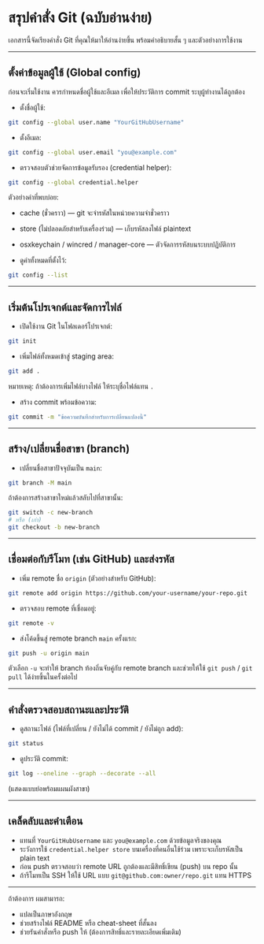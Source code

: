 # สรุปคำสั่ง Git (ฉบับอ่านง่าย)

เอกสารนี้จัดเรียงคำสั่ง Git ที่คุณให้มาให้อ่านง่ายขึ้น พร้อมคำอธิบายสั้น ๆ และตัวอย่างการใช้งาน

---

## ตั้งค่าข้อมูลผู้ใช้ (Global config)
ก่อนจะเริ่มใช้งาน ควรกำหนดชื่อผู้ใช้และอีเมล เพื่อให้ประวัติการ commit ระบุผู้ทำงานได้ถูกต้อง

- ตั้งชื่อผู้ใช้:
```bash
git config --global user.name "YourGitHubUsername"
```

- ตั้งอีเมล:
```bash
git config --global user.email "you@example.com"
```

- ตรวจสอบตัวช่วยจัดการข้อมูลรับรอง (credential helper):
```bash
git config --global credential.helper
```
ตัวอย่างค่าที่พบบ่อย:
- cache (ชั่วคราว) — git จะจำรหัสในหน่วยความจำชั่วคราว
- store (ไม่ปลอดภัยสำหรับเครื่องร่วม) — เก็บรหัสลงไฟล์ plaintext
- osxkeychain / wincred / manager-core — ตัวจัดการรหัสบนระบบปฏิบัติการ

- ดูค่าทั้งหมดที่ตั้งไว้:
```bash
git config --list
```

---

## เริ่มต้นโปรเจกต์และจัดการไฟล์
- เปิดใช้งาน Git ในโฟลเดอร์โปรเจกต์:
```bash
git init
```

- เพิ่มไฟล์ทั้งหมดเข้าสู่ staging area:
```bash
git add .
```
หมายเหตุ: ถ้าต้องการเพิ่มไฟล์บางไฟล์ ให้ระบุชื่อไฟล์แทน `.`

- สร้าง commit พร้อมข้อความ:
```bash
git commit -m "ข้อความบันทึกสำหรับการเปลี่ยนแปลงนี้"
```

---

## สร้าง/เปลี่ยนชื่อสาขา (branch)
- เปลี่ยนชื่อสาขาปัจจุบันเป็น `main`:
```bash
git branch -M main
```

ถ้าต้องการสร้างสาขาใหม่แล้วสลับไปที่สาขานั้น:
```bash
git switch -c new-branch
# หรือ (เก่า)
git checkout -b new-branch
```

---

## เชื่อมต่อกับรีโมท (เช่น GitHub) และส่งรหัส
- เพิ่ม remote ชื่อ `origin` (ตัวอย่างสำหรับ GitHub):
```bash
git remote add origin https://github.com/your-username/your-repo.git
```

- ตรวจสอบ remote ที่เชื่อมอยู่:
```bash
git remote -v
```

- ส่งโค้ดขึ้นสู่ remote branch `main` ครั้งแรก:
```bash
git push -u origin main
```
ตัวเลือก `-u` จะทำให้ branch ท้องถิ่นจับคู่กับ remote branch และช่วยให้ใช้ `git push` / `git pull` ได้ง่ายขึ้นในครั้งต่อไป

---

## คำสั่งตรวจสอบสถานะและประวัติ
- ดูสถานะไฟล์ (ไฟล์ที่เปลี่ยน / ยังไม่ได้ commit / ยังไม่ถูก add):
```bash
git status
```

- ดูประวัติ commit:
```bash
git log --oneline --graph --decorate --all
```
(แสดงแบบย่อพร้อมแผนผังสาขา)

---

## เคล็ดลับและคำเตือน
- แทนที่ `YourGitHubUsername` และ `you@example.com` ด้วยข้อมูลจริงของคุณ
- ระวังการใช้ `credential.helper store` บนเครื่องที่คนอื่นใช้ร่วม เพราะจะเก็บรหัสเป็น plain text
- ก่อน push ตรวจสอบว่า remote URL ถูกต้องและมีสิทธิ์เขียน (push) บน repo นั้น
- ถ้ารีโมทเป็น SSH ให้ใช้ URL แบบ `git@github.com:owner/repo.git` แทน HTTPS

---

ถ้าต้องการ ผมสามารถ:
- แปลเป็นภาษาอังกฤษ
- ช่วยสร้างไฟล์ README หรือ cheat-sheet ที่สั้นลง
- ช่วยรันคำสั่งหรือ push ให้ (ต้องการสิทธิ์และรายละเอียดเพิ่มเติม)
